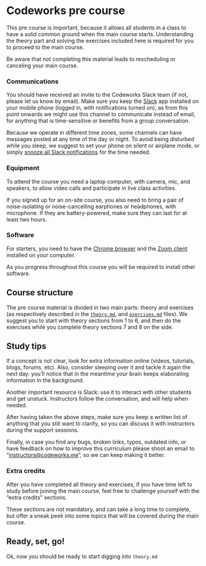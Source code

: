 # Codeworks pre course

This pre course is important, because it allows all students in a class to have a solid common ground when the main course starts. Understanding the theory part and solving the exercises included here is required for you to proceed to the main course.

Be aware that not completing this material leads to rescheduling or canceling your main course.

### Communications

You should have received an invite to the Codeworks Slack team (if not, please let us know by email). Make sure you keep the [Slack](https://slack.com/) app installed on your mobile phone (logged in, with notifications turned on), as from this point onwards we might use this channel to communicate instead of email, for anything that is time-sensitive or benefits from a group conversation.

Because we operate in different time zones, some channels can have messages posted at any time of the day or night. To avoid being disturbed while you sleep, we suggest to set your phone on silent or airplane mode, or simply [snooze all Slack notifications](https://slack.com/help/articles/218551977-Reduce-noise-in-Slack#do-not-disturb) for the time needed.

### Equipment

To attend the course you need a laptop computer, with camera, mic, and speakers, to allow video calls and participate in live class activities.

If you signed up for an on-site course, you also need to bring a pair of noise-isolating or noise-cancelling earphones or headphones, with microphone. If they are battery-powered, make sure they can last for at least two hours.

### Software

For starters, you need to have the [Chrome browser](https://www.google.com/chrome/) and the [Zoom client](https://zoom.us/support/download) installed on your computer.

As you progress throughout this course you will be required to install other software.

## Course structure

The pre course material is divided in two main parts: theory and exercises (as respectively described in the [`theory.md`](/theory.md), and [`exercises.md`](/exercises.md) files). We suggest you to start with theory sections from 1 to 6, and then do the exercises while you complete theory sections 7 and 8 on the side.

## Study tips

If a concept is not clear, look for extra information online (videos, tutorials, blogs, forums, etc). Also, consider sleeping over it and tackle it again the next day: you’ll notice that in the meantime your brain keeps elaborating information in the background.

Another important resource is Slack: use it to interact with other students and get unstuck. Instructors follow the conversation, and will help when needed.

After having taken the above steps, make sure you keep a written list of anything that you still want to clarify, so you can discuss it with instructors during the support sessions.

Finally, in case you find any bugs, broken links, typos, outdated info, or have feedback on how to improve this curriculum please shoot an email to “<instructors@codeworks.me>”, so we can keep making it better.

### Extra credits

After you have completed all theory and exercises, if you have time left to study before joining the main course, feel free to challenge yourself with the “extra credits” sections.

These sections are not mandatory, and can take a long time to complete, but offer a sneak peek into some topics that will be covered during the main course.

## Ready, set, go!

Ok, now you should be ready to start digging into `theory.md`
